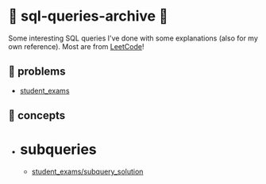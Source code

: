 # 🐬 sql-queries-archive 🔖
Some interesting SQL queries I've done with some explanations (also for my own reference). Most are from [LeetCode](https://leetcode.com/studyplan/top-sql-50/)!

## 📖 problems 
- [student_exams](https://github.com/cslcalderon/sql-queries-archive/blob/main/student_exams/problem_student_exams.md)


## 📌 concepts 
- # **subqueries**
  - [student_exams/subquery_solution](https://github.com/cslcalderon/sql-queries-archive/blob/main/student_exams/subquery_solution.sql)
